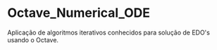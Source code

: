 # Octave_Numerical_ODE
Aplicação de algoritmos iterativos conhecidos para solução de EDO's usando o Octave.
